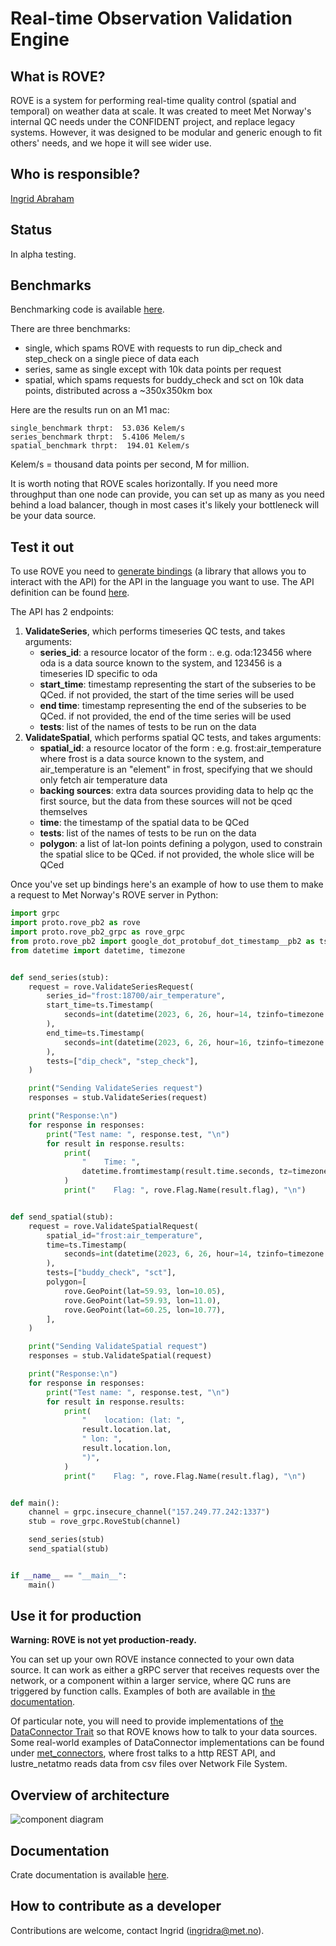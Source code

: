 # Real-time Observation Validation Engine

## What is ROVE?
ROVE is a system for performing real-time quality control (spatial and temporal) on weather data at scale. It was created to meet Met Norway's internal QC needs under the CONFIDENT project, and replace legacy systems. However, it was designed to be modular and generic enough to fit others' needs, and we hope it will see wider use.

## Who is responsible?
[Ingrid Abraham](mailto:ingridra@met.no)

## Status
In alpha testing.

## Benchmarks
Benchmarking code is available [here](https://github.com/metno/rove/blob/trunk/met_binary/benches/scalability_deliverable.rs).

There are three benchmarks: 
- single, which spams ROVE with requests to run dip_check and step_check on a single piece of data each
- series, same as single except with 10k data points per request
- spatial, which spams requests for buddy_check and sct on 10k data points, distributed across a ~350x350km box

Here are the results run on an M1 mac:
```
single_benchmark thrpt:  53.036 Kelem/s
series_benchmark thrpt:  5.4106 Melem/s
spatial_benchmark thrpt:  194.01 Kelem/s
```
Kelem/s = thousand data points per second, M for million.

It is worth noting that ROVE scales horizontally. If you need more throughput than one node can provide, you can set up as many as you need behind a load balancer, though in most cases it's likely your bottleneck will be your data source.

## Test it out
To use ROVE you need to [generate bindings](https://grpc.io/docs/languages/python/quickstart/#generate-grpc-code) (a library that allows you to interact with the API) for the API in the language you want to use. The API definition can be found [here](https://github.com/metno/rove/blob/trunk/proto/rove.proto).

The API has 2 endpoints:

1. **ValidateSeries**, which performs timeseries QC tests, and takes arguments:
   * **series_id**: a resource locator of the form <data source>:<source-specific identifier>. e.g. oda:123456 where oda is a data source known to the system, and 123456 is a timeseries ID specific to oda
   * **start_time**: timestamp representing the start of the subseries to be QCed. if not provided, the start of the time series will be used
   * **end time**: timestamp representing the end of the subseries to be QCed. if not provided, the end of the time series will be used
   * **tests**: list of the names of tests to be run on the data
2. **ValidateSpatial**, which performs spatial QC tests, and takes arguments:
   * **spatial_id**: a resource locator of the form <data source>:<source-specific identifier> e.g. frost:air_temperature where frost is a data source known to the system, and air_temperature is an "element" in frost, specifying that we should only fetch air temperature data
   * **backing sources**: extra data sources providing data to help qc the first source, but the data from these sources will not be qced themselves
   * **time**: the timestamp of the spatial data to be QCed
   * **tests**: list of the names of tests to be run on the data
   * **polygon**: a list of lat-lon points defining a polygon, used to constrain the spatial slice to be QCed. if not provided, the whole slice will be QCed

Once you've set up bindings here's an example of how to use them to make a request to Met Norway's ROVE server in Python:
```python
import grpc
import proto.rove_pb2 as rove
import proto.rove_pb2_grpc as rove_grpc
from proto.rove_pb2 import google_dot_protobuf_dot_timestamp__pb2 as ts
from datetime import datetime, timezone


def send_series(stub):
    request = rove.ValidateSeriesRequest(
        series_id="frost:18700/air_temperature",
        start_time=ts.Timestamp(
            seconds=int(datetime(2023, 6, 26, hour=14, tzinfo=timezone.utc).timestamp())
        ),
        end_time=ts.Timestamp(
            seconds=int(datetime(2023, 6, 26, hour=16, tzinfo=timezone.utc).timestamp())
        ),
        tests=["dip_check", "step_check"],
    )

    print("Sending ValidateSeries request")
    responses = stub.ValidateSeries(request)

    print("Response:\n")
    for response in responses:
        print("Test name: ", response.test, "\n")
        for result in response.results:
            print(
                "    Time: ",
                datetime.fromtimestamp(result.time.seconds, tz=timezone.utc),
            )
            print("    Flag: ", rove.Flag.Name(result.flag), "\n")


def send_spatial(stub):
    request = rove.ValidateSpatialRequest(
        spatial_id="frost:air_temperature",
        time=ts.Timestamp(
            seconds=int(datetime(2023, 6, 26, hour=14, tzinfo=timezone.utc).timestamp())
        ),
        tests=["buddy_check", "sct"],
        polygon=[
            rove.GeoPoint(lat=59.93, lon=10.05),
            rove.GeoPoint(lat=59.93, lon=11.0),
            rove.GeoPoint(lat=60.25, lon=10.77),
        ],
    )

    print("Sending ValidateSpatial request")
    responses = stub.ValidateSpatial(request)

    print("Response:\n")
    for response in responses:
        print("Test name: ", response.test, "\n")
        for result in response.results:
            print(
                "    location: (lat: ",
                result.location.lat,
                " lon: ",
                result.location.lon,
                ")",
            )
            print("    Flag: ", rove.Flag.Name(result.flag), "\n")


def main():
    channel = grpc.insecure_channel("157.249.77.242:1337")
    stub = rove_grpc.RoveStub(channel)

    send_series(stub)
    send_spatial(stub)


if __name__ == "__main__":
    main()
```

## Use it for production
**Warning: ROVE is not yet production-ready.**

You can set up your own ROVE instance connected to your own data source. It can work as either a gRPC server that receives requests over the network, or a component within a larger service, where QC runs are triggered by function calls. Examples of both are available in [the documentation](https://docs.rs/rove/).

Of particular note, you will need to provide implementations of [the DataConnector Trait](https://docs.rs/rove/latest/rove/data_switch/trait.DataConnector.html) so that ROVE knows how to talk to your data sources. Some real-world examples of DataConnector implementations can be found under [met_connectors](https://github.com/metno/rove/tree/trunk/met_connectors/src), where frost talks to a http REST API, and lustre_netatmo reads data from csv files over Network File System.

## Overview of architecture
![component diagram](https://github.com/metno/rove/blob/trunk/docs/Confident_Component.svg)

## Documentation
Crate documentation is available [here](https://docs.rs/rove/).

## How to contribute as a developer
Contributions are welcome, contact Ingrid ([ingridra@met.no](mailto:ingridra@met.no)).
